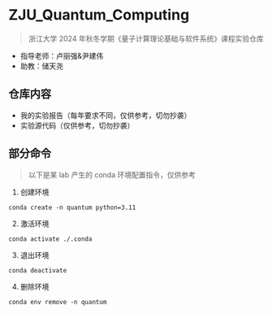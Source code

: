 <!-- @format -->

# ZJU_Quantum_Computing

> 浙江大学 2024 年秋冬学期《量子计算理论基础与软件系统》课程实验仓库

- 指导老师：卢丽强&尹建伟
- 助教：储天尧

## 仓库内容

- 我的实验报告（每年要求不同，仅供参考，切勿抄袭）
- 实验源代码（仅供参考，切勿抄袭）

## 部分命令

> 以下是某 lab 产生的 conda 环境配置指令，仅供参考

1. 创建环境

```shell
conda create -n quantum python=3.11
```

2. 激活环境

```shell
conda activate ./.conda
```

3. 退出环境

```shell
conda deactivate
```

4. 删除环境

```shell
conda env remove -n quantum
```
